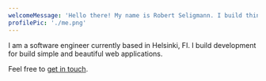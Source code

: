 ```yaml
---
welcomeMessage: 'Hello there! My name is Robert Seligmann. I build things for the web.' 
profilePic: './me.png'
---
```


I am a software engineer currently based in Helsinki, FI. I build development for build simple and beautiful web applications. 

Feel free to [get in touch](mailto:robert.seligmann@protonmail.ch).